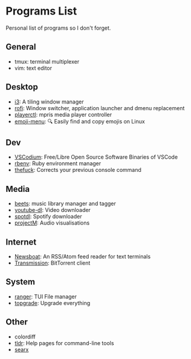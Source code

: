 # Programs List

Personal list of programs so I don't forget.

## General

- tmux: terminal multiplexer
- vim: text editor

## Desktop

- [i3](https://github.com/i3/i3): A tiling window manager
- [rofi](https://github.com/davatorium/rofi): Window switcher, application launcher and dmenu replacement
- [playerctl](https://github.com/altdesktop/playerctl): mpris media player controller
- [emoji-menu](https://github.com/jchook/emoji-menu): 🔍 Easily find and copy emojis on Linux

## Dev

- [VSCodium](https://github.com/VSCodium/vscodium): Free/Libre Open Source Software Binaries of VSCode
- [rbenv](https://github.com/rbenv/rbenv): Ruby environment manager
- [thefuck](https://github.com/nvbn/thefuck): Corrects your previous console command

## Media

- [beets](https://github.com/beetbox/beets): music library manager and tagger
- [youtube-dl](https://github.com/ytdl-org/youtube-dl): Video downloader
- [spotdl](https://pypi.org/project/spotdl/): Spotify downloader
- [projectM](https://github.com/projectM-visualizer/projectm): Audio visualisations

## Internet

- [Newsboat](https://github.com/newsboat/newsboat): An RSS/Atom feed reader for text terminals
- [Transmission](https://github.com/transmission/transmission): BitTorrent client

## System

- [ranger](https://github.com/ranger/ranger): TUI File manager
- [topgrade](https://github.com/r-darwish/topgrade): Upgrade everything

## Other

- colordiff
- [tldr](https://github.com/tldr-pages/tldr): Help pages for command-line tools
- [searx](https://searx.space/)

